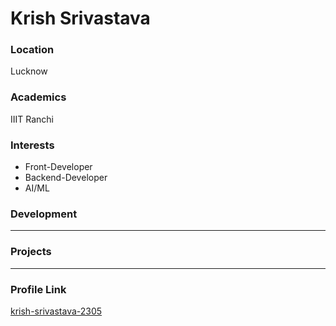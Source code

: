 # Krish Srivastava

### Location

Lucknow

### Academics

IIIT Ranchi 

### Interests

- Front-Developer
- Backend-Developer
- AI/ML

### Development

- ---

### Projects

- ---

### Profile Link

[krish-srivastava-2305](https://github.com/krish-srivastava-2305/)
